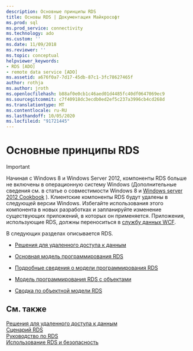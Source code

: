 ```yaml
---
description: Основные принципы RDS
title: Основы RDS | Документация Майкрософт
ms.prod: sql
ms.prod_service: connectivity
ms.technology: ado
ms.custom: ''
ms.date: 11/09/2018
ms.reviewer: ''
ms.topic: conceptual
helpviewer_keywords:
- RDS [ADO]
- remote data service [ADO]
ms.assetid: a676f0a7-7d17-45db-87c1-3fc78627465f
author: rothja
ms.author: jroth
ms.openlocfilehash: b88af0e0cb1c46aed01d4485fc40df0647069ec9
ms.sourcegitcommit: c7f40918dc3ecdb0ed2ef5c237a3996cb4cd268d
ms.translationtype: MT
ms.contentlocale: ru-RU
ms.lasthandoff: 10/05/2020
ms.locfileid: "91721445"
---
```

# <a name="rds-fundamentals"></a>Основные принципы RDS
> [!IMPORTANT]
>  Начиная с Windows 8 и Windows Server 2012, компоненты RDS больше не включены в операционную систему Windows (Дополнительные сведения см. в статье о совместимости Windows 8 и [Windows server 2012 Cookbook](https://www.microsoft.com/download/details.aspx?id=27416) ). Клиентские компоненты RDS будут удалены в следующей версии Windows. Избегайте использования этого компонента в новых разработках и запланируйте изменение существующих приложений, в которых он применяется. Приложения, использующие RDS, должны переноситься в [службу данных WCF](/dotnet/framework/wcf/).  
  
 В следующих разделах описывается RDS.  
  
-   [Решения для удаленного доступа к данным](./solutions-for-remote-data-access.md)  
  
-   [Основная модель программирования RDS](./basic-rds-programming-model.md)  
  
-   [Подробные сведения о модели программирования RDS](./rds-programming-model-in-detail.md)  
  
-   [Модель программирования RDS с объектами](./rds-programming-model-with-objects.md)  
  
-   [Сводка по объектной модели RDS](./rds-object-model-summary.md)  
  
## <a name="see-also"></a>См. также  
 [Решения для удаленного доступа к данным](./solutions-for-remote-data-access.md)   
 [Сценарий RDS](./rds-scenario.md)   
 [Руководство по RDS](./rds-tutorial.md)   
 [Использование RDS и безопасность](./rds-usage-and-security.md)